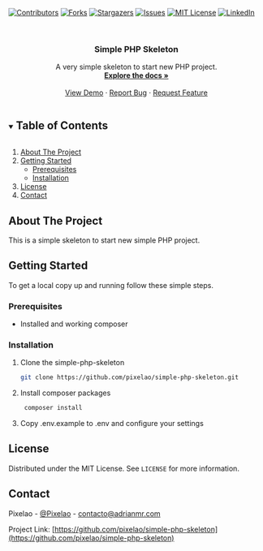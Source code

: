 [![Contributors][contributors-shield]][contributors-url]
[![Forks][forks-shield]][forks-url]
[![Stargazers][stars-shield]][stars-url]
[![Issues][issues-shield]][issues-url]
[![MIT License][license-shield]][license-url]
[![LinkedIn][linkedin-shield]][linkedin-url]


<!-- PROJECT LOGO -->
<br />
<p align="center">
  <h3 align="center">Simple PHP Skeleton</h3>

  <p align="center">
    A very simple skeleton to start new PHP project.
    <br />
    <a href="https://github.com/pixelao/simple-php-skeleton"><strong>Explore the docs »</strong></a>
    <br />
    <br />
    <a href="https://github.com/pixelao/simple-php-skeleton">View Demo</a>
    ·
    <a href="https://github.com/pixelao/simple-php-skeleton/issues">Report Bug</a>
    ·
    <a href="https://github.com/pixelao/simple-php-skeleton/issues">Request Feature</a>
  </p>
</p>



<!-- TABLE OF CONTENTS -->
<details open="open">
  <summary><h2 style="display: inline-block">Table of Contents</h2></summary>
  <ol>
    <li>
      <a href="#about-the-project">About The Project</a>
    </li>
    <li>
      <a href="#getting-started">Getting Started</a>
      <ul>
        <li><a href="#prerequisites">Prerequisites</a></li>
        <li><a href="#installation">Installation</a></li>
      </ul>
    </li>
    <li><a href="#license">License</a></li>
    <li><a href="#contact">Contact</a></li>
  </ol>
</details>



<!-- ABOUT THE PROJECT -->
## About The Project

This is a simple skeleton to start new simple PHP project.

<!-- GETTING STARTED -->
## Getting Started

To get a local copy up and running follow these simple steps.

### Prerequisites

* Installed and working composer

### Installation

1. Clone the simple-php-skeleton
   ```sh
   git clone https://github.com/pixelao/simple-php-skeleton.git
   ```
2. Install composer packages
   ```sh
    composer install
   ```
3. Copy .env.example to .env and configure your settings


<!-- LICENSE -->
## License

Distributed under the MIT License. See `LICENSE` for more information.


<!-- CONTACT -->
## Contact

Pixelao - [@Pixelao](https://twitter.com/_pixelao) - contacto@adrianmr.com

Project Link: [https://github.com/pixelao/simple-php-skeleton](https://github.com/pixelao/simple-php-skeleton)


<!-- MARKDOWN LINKS & IMAGES -->
<!-- https://www.markdownguide.org/basic-syntax/#reference-style-links -->
[contributors-shield]: https://img.shields.io/github/contributors/pixelao/simple-php-skeleton.svg?style=for-the-badge
[contributors-url]: https://github.com/pixelao/simple-php-skeleton/graphs/contributors
[forks-shield]: https://img.shields.io/github/forks/pixelao/simple-php-skeleton.svg?style=for-the-badge
[forks-url]: https://github.com/pixelao/simple-php-skeleton/network/members
[stars-shield]: https://img.shields.io/github/stars/pixelao/simple-php-skeleton.svg?style=for-the-badge
[stars-url]: https://github.com/pixelao/simple-php-skeleton/stargazers
[issues-shield]: https://img.shields.io/github/issues/pixelao/simple-php-skeleton.svg?style=for-the-badge
[issues-url]: https://github.com/pixelao/simple-php-skeleton/issues
[license-shield]: https://img.shields.io/github/license/pixelao/simple-php-skeleton.svg?style=for-the-badge
[license-url]: https://github.com/pixelao/simple-php-skeleton/blob/master/LICENSE.txt
[linkedin-shield]: https://img.shields.io/badge/-LinkedIn-black.svg?style=for-the-badge&logo=linkedin&colorB=555
[linkedin-url]: https://www.linkedin.com/in/adrian-martin-ramos/
